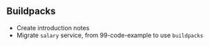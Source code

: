 ## Buildpacks

* Create introduction notes 
* Migrate `salary` service, from 99-code-example to use `buildpacks`
